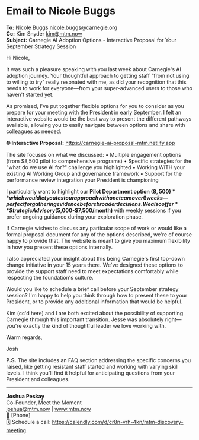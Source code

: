 # Email to Nicole Buggs

**To:** Nicole Buggs <nicole.buggs@carnegie.org>  
**Cc:** Kim Snyder <kim@mtm.now>  
**Subject:** Carnegie AI Adoption Options - Interactive Proposal for Your September Strategy Session

Hi Nicole,

It was such a pleasure speaking with you last week about Carnegie's AI adoption journey. Your thoughtful approach to getting staff "from not using to willing to try" really resonated with me, as did your recognition that this needs to work for everyone—from your super-advanced users to those who haven't started yet.

As promised, I've put together flexible options for you to consider as you prepare for your meeting with the President in early September. I felt an interactive website would be the best way to present the different pathways available, allowing you to easily navigate between options and share with colleagues as needed.

**🌐 Interactive Proposal:** https://carnegie-ai-proposal-mtm.netlify.app

The site focuses on what we discussed:
• Multiple engagement options (from $8,500 pilot to comprehensive programs)
• Specific strategies for the "what do we use AI for?" challenge you highlighted
• Working WITH your existing AI Working Group and governance framework
• Support for the performance review integration your President is championing

I particularly want to highlight our **Pilot Department option ($8,500)** which would let you test our approach with one team over 6 weeks—perfect for gathering evidence before broader decisions. We also offer **Strategic Advisory ($5,000-$7,500/month)** with weekly sessions if you prefer ongoing guidance during your exploration phase.

If Carnegie wishes to discuss any particular scope of work or would like a formal proposal document for any of the options described, we're of course happy to provide that. The website is meant to give you maximum flexibility in how you present these options internally.

I also appreciated your insight about this being Carnegie's first top-down change initiative in your 15 years there. We've designed these options to provide the support staff need to meet expectations comfortably while respecting the foundation's culture.

Would you like to schedule a brief call before your September strategy session? I'm happy to help you think through how to present these to your President, or to provide any additional information that would be helpful.

Kim (cc'd here) and I are both excited about the possibility of supporting Carnegie through this important transition. Jesse was absolutely right—you're exactly the kind of thoughtful leader we love working with.

Warm regards,

Josh

**P.S.** The site includes an FAQ section addressing the specific concerns you raised, like getting resistant staff started and working with varying skill levels. I think you'll find it helpful for anticipating questions from your President and colleagues.

---

**Joshua Peskay**  
Co-Founder, Meet the Moment  
joshua@mtm.now | www.mtm.now  
📱 [Phone]  
🗓️ Schedule a call: https://calendly.com/d/cr8n-vrh-4kn/mtm-discovery-meeting